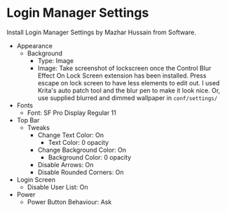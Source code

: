 # Login Manager Settings

Install Login Manager Settings by Mazhar Hussain from Software.

- Appearance
  - Background
    - Type: Image
    - Image: Take screenshot of lockscreen once the Control Blur Effect On Lock Screen extension has been installed. Press escape on lock screen to have less elements to edit out. I used Krita's auto patch tool and the blur pen to make it look nice. Or, use supplied blurred and dimmed wallpaper in `conf/settings/`
- Fonts
  - Font: SF Pro Display Regular 11
- Top Bar
  - Tweaks
    - Change Text Color: On
      - Text Color: 0 opacity
    - Change Background Color: On
      - Background Color: 0 opacity
    - Disable Arrows: On
    - Disable Rounded Corners: On
- Login Screen
  - Disable User List: On
- Power
  - Power Button Behaviour: Ask
